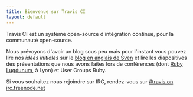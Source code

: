```yaml
---
title: Bienvenue sur Travis CI
layout: default
---
```


Travis CI est un système open-source d'intégration continue, pour la communauté open-source.

Nous prévoyons d'avoir un blog sous peu mais pour l'instant vous pouvez
lire nos *idées initiales* sur le [blog en anglais de Sven](http://svenfuchs.com/2011/2/5/travis-a-distributed-build-server-tool-for-the-ruby-community") et lire les diapositives des présentations que nous avons faites lors de conférences (dont [Ruby Lugdunum](http://rulu.eu), à Lyon) et User Groups Ruby.

Si vous souhaitez nous rejoindre sur IRC, rendez-vous sur [#travis on irc.freenode.net](irc://travis#irc.freenode.net)
